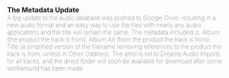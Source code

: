 <div class="filedownload-container">
  <h3 style="font-size: 16px;margin-block: 0;">The Metadata Update</h3>
  <h4 style="font-size: 14px;margin-block: 0;font-weight: 100;">A big update to the audio database was pushed to Google Drive, resulting in a new audio format and an easy way to use the files with nearly any audio applications and the title will remain the same. The metadata included is: Album (the product the track is from), Album Art (from the product the track is from), Title (a simplified version of the filename removing references to the product the track is from, unless in Other Oddities). The artist is set to Dreams Audio Imports for all tracks, and the direct folder will soon be available for download after some workaround has been made.</h4>
</div>
